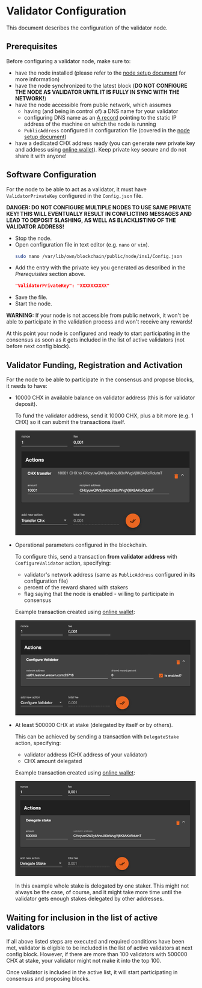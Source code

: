 # Validator Configuration

This document describes the configuration of the validator node.


## Prerequisites

Before configuring a validator node, make sure to:

- have the node installed (please refer to the [node setup document](NodeSetup.md) for more information)
- have the node synchronized to the latest block (**DO NOT CONFIGURE THE NODE AS VALIDATOR UNTIL IT IS FULLY IN SYNC WITH THE NETWORK!**)
- have the node accessible from public network, which assumes
    - having (and being in control of) a DNS name for your validator
    - configuring DNS name as an [A record](https://en.wikipedia.org/wiki/List_of_DNS_record_types) pointing to the static IP address of the machine on which the node is running
    - `PublicAddress` configured in configuration file (covered in the [node setup document](NodeSetup.md#expose-node-to-public-network))
- have a dedicated CHX address ready (you can generate new private key and address using [online wallet](https://wallet.weown.com/wallet)). Keep private key secure and do not share it with anyone!


## Software Configuration

For the node to be able to act as a validator, it must have `ValidatorPrivateKey` configured in the `Config.json` file.

**DANGER: DO NOT CONFIGURE MULTIPLE NODES TO USE SAME PRIVATE KEY! THIS WILL EVENTUALLY RESULT IN CONFLICTING MESSAGES AND LEAD TO DEPOSIT SLASHING, AS WELL AS BLACKLISTING OF THE VALIDATOR ADDRESS!**

- Stop the node.
- Open configuration file in text editor (e.g. `nano` or `vim`).
    ```bash
    sudo nano /var/lib/own/blockchain/public/node/ins1/Config.json
    ```
- Add the entry with the private key you generated as described in the _Prerequisites_ section above.
    ```json
    "ValidatorPrivateKey": "XXXXXXXXXX"
    ```
- Save the file.
- Start the node.

**WARNING:** If your node is not accessible from public network, it won't be able to participate in the validation process and won't receive any rewards!

At this point your node is configured and ready to start participating in the consensus as soon as it gets included in the list of active validators (not before next config block).


## Validator Funding, Registration and Activation

For the node to be able to participate in the consensus and propose blocks, it needs to have:

- 10000 CHX in available balance on validator address (this is for validator deposit).

    To fund the validator address, send it 10000 CHX, plus a bit more (e.g. 1 CHX) so it can submit the transactions itself.

    ![example transaction](ExampleTxWithTransferCxhAction.png)

- Operational parameters configured in the blockchain.

    To configure this, send a transaction **from validator address** with `ConfigureValidator` action, specifying:

    - validator's network address (same as `PublicAddress` configured in its configuration file)
    - percent of the reward shared with stakers
    - flag saying that the node is enabled - willing to participate in consensus

    Example transaction created using [online wallet](https://wallet.weown.com/wallet):

    ![example transaction](ExampleTxWithConfigureValidatorAction.png)

- At least 500000 CHX at stake (delegated by itself or by others).

    This can be achieved by sending a transaction with `DelegateStake` action, specifying:

    - validator address (CHX address of your validator)
    - CHX amount delegated

    Example transaction created using [online wallet](https://wallet.weown.com/wallet):

    ![example transaction](ExampleTxWithDelegateStakeAction.png)

    In this example whole stake is delegated by one staker. This might not always be the case, of course, and it might take more time until the validator gets enough stakes delegated by other addresses.


## Waiting for inclusion in the list of active validators

If all above listed steps are executed and required conditions have been met, validator is eligible to be included in the list of active validators at next config block. However, if there are more than 100 validators with 500000 CHX at stake, your validator might not make it into the top 100.

Once validator is included in the active list, it will start participating in consensus and proposing blocks.
